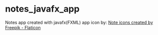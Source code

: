# notes_javafx_app
Notes app created with javafx(FXML)
app icon by:
<a href="https://www.flaticon.com/free-icons/note" title="note icons">Note icons created by Freepik - Flaticon</a>

